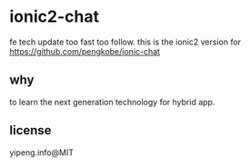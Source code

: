 # ionic2-chat
fe tech update too fast too follow. this is the ionic2 version for  https://github.com/pengkobe/ionic-chat

## why
to learn the next generation technology for hybrid app.


## license
yipeng.info@MIT
